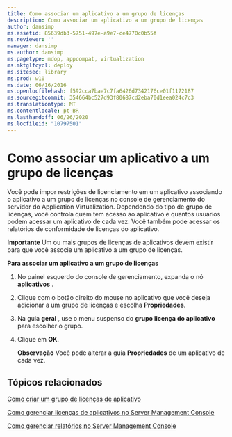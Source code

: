 ```yaml
---
title: Como associar um aplicativo a um grupo de licenças
description: Como associar um aplicativo a um grupo de licenças
author: dansimp
ms.assetid: 85639db3-5751-497e-a9e7-ce4770c0b55f
ms.reviewer: ''
manager: dansimp
ms.author: dansimp
ms.pagetype: mdop, appcompat, virtualization
ms.mktglfcycl: deploy
ms.sitesec: library
ms.prod: w10
ms.date: 06/16/2016
ms.openlocfilehash: f592cca7bae7c7fa6426d7342176ce01f1172187
ms.sourcegitcommit: 354664bc527d93f80687cd2eba70d1eea024c7c3
ms.translationtype: MT
ms.contentlocale: pt-BR
ms.lasthandoff: 06/26/2020
ms.locfileid: "10797501"
---
```

# Como associar um aplicativo a um grupo de licenças


Você pode impor restrições de licenciamento em um aplicativo associando o aplicativo a um grupo de licenças no console de gerenciamento do servidor do Application Virtualization. Dependendo do tipo de grupo de licenças, você controla quem tem acesso ao aplicativo e quantos usuários podem acessar um aplicativo de cada vez. Você também pode acessar os relatórios de conformidade de licenças do aplicativo.

**Importante**  Um ou mais grupos de licenças de aplicativos devem existir para que você associe um aplicativo a um grupo de licenças.

 

**Para associar um aplicativo a um grupo de licenças**

1.  No painel esquerdo do console de gerenciamento, expanda o nó **aplicativos** .

2.  Clique com o botão direito do mouse no aplicativo que você deseja adicionar a um grupo de licenças e escolha **Propriedades**.

3.  Na guia **geral** , use o menu suspenso do **grupo licença do aplicativo** para escolher o grupo.

4.  Clique em **OK**.

    **Observação**  Você pode alterar a guia **Propriedades** de um aplicativo de cada vez.

     

## Tópicos relacionados


[Como criar um grupo de licenças de aplicativo](how-to-create-an-application-license-group.md)

[Como gerenciar licenças de aplicativos no Server Management Console](how-to-manage-application-licenses-in-the-server-management-console.md)

[Como gerenciar relatórios no Server Management Console](how-to-manage-reports-in-the-server-management-console.md)

 

 





